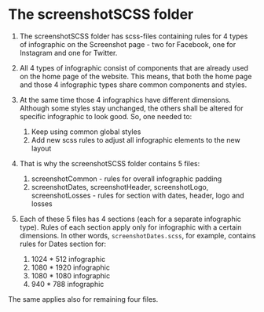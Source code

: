 # The screenshotSCSS folder

1. The screenshotSCSS folder has scss-files containing rules for 4 types of infographic on the Screenshot page - two for Facebook, one for Instagram and one for Twitter.

2. All 4 types of infographic consist of components that are already used on the home page of the website. This means, that both the home page and those 4 infographic types share common components and styles. 

3. At the same time those 4 infographics have different dimensions. Although some styles stay unchanged, the others shall be altered for specific infographic to look good. So, one needed to:
    1. Keep using common global styles
    2. Add new scss rules to adjust all infographic elements to the new layout

4. That is why the screenshotSCSS folder contains 5 files:
    1. screenshotCommon - rules for overall infographic padding
    2. screenshotDates, screenshotHeader, screenshotLogo, screenshotLosses - rules for section with dates, header, logo and losses

5. Each of these 5 files has 4 sections (each for a separate infographic type). Rules of each section apply only for infographic with a certain dimensions.
In other words, `screenshotDates.scss`, for example, contains rules for Dates section for:
    1. 1024 * 512 infographic
    2. 1080 * 1920 infographic
    3. 1080 * 1080 infographic
    4. 940 * 788 infographic

The same applies also for remaining four files.
